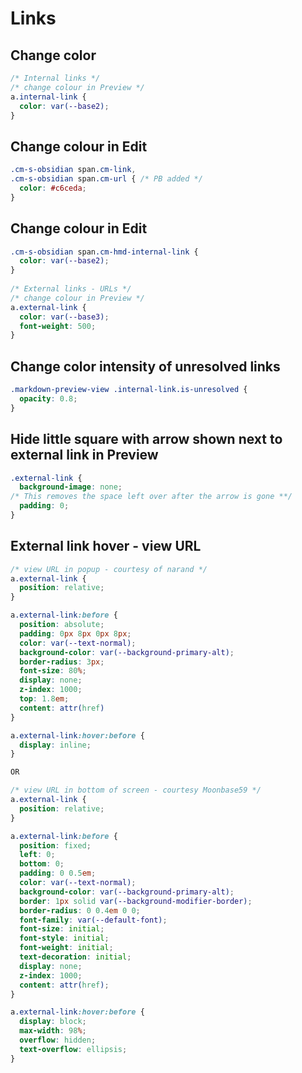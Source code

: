 # Links
## Change color
```css
/* Internal links */
/* change colour in Preview */
a.internal-link {
  color: var(--base2);
}
```
  
## Change colour in Edit
```css
.cm-s-obsidian span.cm-link,
.cm-s-obsidian span.cm-url { /* PB added */
  color: #c6ceda;
}
```

## Change colour in Edit
```css
.cm-s-obsidian span.cm-hmd-internal-link {
  color: var(--base2);
}
  
/* External links - URLs */
/* change colour in Preview */
a.external-link {
  color: var(--base3);
  font-weight: 500;
}
```


## Change color intensity of unresolved links
```css
.markdown-preview-view .internal-link.is-unresolved {
  opacity: 0.8;
}
```

## Hide little square with arrow shown next to external link in Preview
```css
.external-link {
  background-image: none;
/* This removes the space left over after the arrow is gone **/
  padding: 0;
}
```

## External link hover - view URL
```css
/* view URL in popup - courtesy of narand */
a.external-link {
  position: relative;
}

a.external-link:before {
  position: absolute;
  padding: 0px 8px 0px 8px;
  color: var(--text-normal);
  background-color: var(--background-primary-alt);
  border-radius: 3px;
  font-size: 80%;
  display: none;
  z-index: 1000;
  top: 1.8em;
  content: attr(href)
}

a.external-link:hover:before {
  display: inline; 
}

OR

/* view URL in bottom of screen - courtesy Moonbase59 */
a.external-link {
  position: relative;
}

a.external-link:before {
  position: fixed;
  left: 0;
  bottom: 0;
  padding: 0 0.5em;
  color: var(--text-normal);
  background-color: var(--background-primary-alt);
  border: 1px solid var(--background-modifier-border);
  border-radius: 0 0.4em 0 0;
  font-family: var(--default-font);
  font-size: initial;
  font-style: initial;
  font-weight: initial;
  text-decoration: initial;
  display: none;
  z-index: 1000;
  content: attr(href);
}

a.external-link:hover:before {
  display: block;
  max-width: 98%;
  overflow: hidden;
  text-overflow: ellipsis;
}
```
